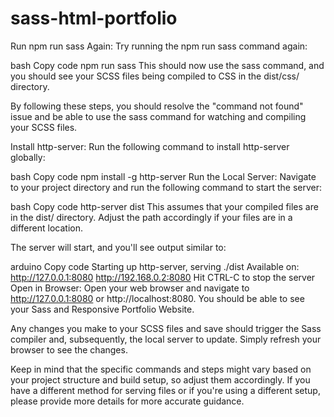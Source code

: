 # sass-html-portfolio

Run npm run sass Again:
Try running the npm run sass command again:

bash
Copy code
npm run sass
This should now use the sass command, and you should see your SCSS files being compiled to CSS in the dist/css/ directory.

By following these steps, you should resolve the "command not found" issue and be able to use the sass command for watching and compiling your SCSS files.

Install http-server:
Run the following command to install http-server globally:

bash
Copy code
npm install -g http-server
Run the Local Server:
Navigate to your project directory and run the following command to start the server:

bash
Copy code
http-server dist
This assumes that your compiled files are in the dist/ directory. Adjust the path accordingly if your files are in a different location.

The server will start, and you'll see output similar to:

arduino
Copy code
Starting up http-server, serving ./dist
Available on:
  http://127.0.0.1:8080
  http://192.168.0.2:8080
Hit CTRL-C to stop the server
Open in Browser:
Open your web browser and navigate to http://127.0.0.1:8080 or http://localhost:8080. You should be able to see your Sass and Responsive Portfolio Website.

Any changes you make to your SCSS files and save should trigger the Sass compiler and, subsequently, the local server to update. Simply refresh your browser to see the changes.

Keep in mind that the specific commands and steps might vary based on your project structure and build setup, so adjust them accordingly. If you have a different method for serving files or if you're using a different setup, please provide more details for more accurate guidance.